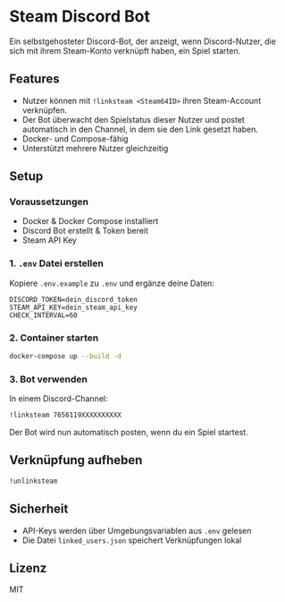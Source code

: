 # Steam Discord Bot

Ein selbstgehosteter Discord-Bot, der anzeigt, wenn Discord-Nutzer, die sich mit ihrem Steam-Konto verknüpft haben, ein Spiel starten.

## Features
- Nutzer können mit `!linksteam <Steam64ID>` ihren Steam-Account verknüpfen.
- Der Bot überwacht den Spielstatus dieser Nutzer und postet automatisch in den Channel, in dem sie den Link gesetzt haben.
- Docker- und Compose-fähig
- Unterstützt mehrere Nutzer gleichzeitig

## Setup

### Voraussetzungen
- Docker & Docker Compose installiert
- Discord Bot erstellt & Token bereit
- Steam API Key

### 1. `.env` Datei erstellen
Kopiere `.env.example` zu `.env` und ergänze deine Daten:

```
DISCORD_TOKEN=dein_discord_token
STEAM_API_KEY=dein_steam_api_key
CHECK_INTERVAL=60
```

### 2. Container starten
```bash
docker-compose up --build -d
```

### 3. Bot verwenden
In einem Discord-Channel:

```bash
!linksteam 7656119XXXXXXXXXX
```

Der Bot wird nun automatisch posten, wenn du ein Spiel startest.

## Verknüpfung aufheben
```bash
!unlinksteam
```

## Sicherheit
- API-Keys werden über Umgebungsvariablen aus `.env` gelesen
- Die Datei `linked_users.json` speichert Verknüpfungen lokal

## Lizenz
MIT